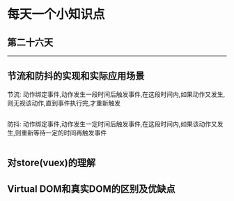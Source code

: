# 每天一个小知识点
## 第二十六天 
---

## 节流和防抖的实现和实际应用场景
节流: 动作绑定事件,动作发生一段时间后触发事件,在这段时间内,如果动作又发生,则无视该动作,直到事件执行完,才重新触发
```js

```
防抖: 动作绑定事件,动作发生一定时间后触发事件,在这段时间内,如果该动作又发生,则重新等待一定的时间再触发事件
```js

```
## 对store(vuex)的理解

## Virtual DOM和真实DOM的区别及优缺点